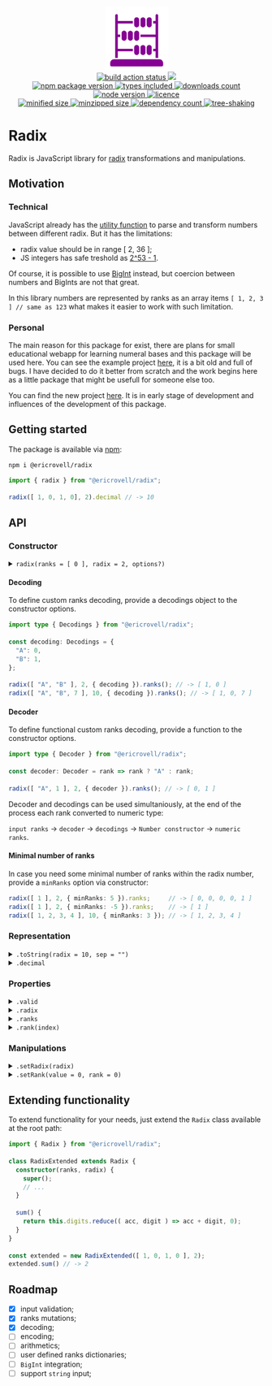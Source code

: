 <div align="center">
  <img
    alt="Abacus as symbol of representing numbers in different bases"
    src="assets/logo.svg"
    width="125px"
    height="125px"
    padding="25px"
  />
</div>

<div align="center">
  <a href="https://github.com/EricRovell/radix/actions">
    <img alt="build action status" src="https://github.com/EricRovell/radix/workflows/build/badge.svg" />
  </a>
  <a href="https://codecov.io/gh/EricRovell/radix">
    <img src="https://codecov.io/gh/EricRovell/radix/branch/main/graph/badge.svg?token=FHC119ASN8"/>
  </a>
</div>

<div align="center">
  <a href="https://www.npmjs.com/package/@ericrovell/radix">
    <img alt="npm package version" src="https://badgen.net/npm/v/@ericrovell/radix/" />
  </a>
  <a href="https://www.npmjs.com/package/@ericrovell/radix">
    <img alt="types included" src="https://badgen.net/npm/types/@ericrovell/radix/" />
  </a>
  <a href="https://www.npmjs.com/package/@ericrovell/radix">
    <img alt="downloads count" src="https://badgen.net/npm/dt/@ericrovell/radix/" />
  </a>
  <a href="https://www.npmjs.com/package/@ericrovell/radix">
    <img alt="node version" src="https://badgen.net/npm/node/@ericrovell/radix/" />
  </a>
  <a href="https://www.npmjs.com/package/@ericrovell/radix">
    <img alt="licence" src="https://badgen.net/npm/license/@ericrovell/radix/" />
  </a>
</div>

<div align="center">
  <a href="https://bundlephobia.com/package/@ericrovell/radix">
    <img alt="minified size" src="https://badgen.net/bundlephobia/min/@ericrovell/radix/" />
  </a>
  <a href="https://bundlephobia.com/package/@ericrovell/radix">
    <img alt="minzipped size" src="https://badgen.net/bundlephobia/minzip/@ericrovell/radix/" />
  </a>
  <a href="https://bundlephobia.com/package/@ericrovell/radix">
    <img alt="dependency count" src="https://badgen.net/bundlephobia/dependency-count/@ericrovell/radix/" />
  </a>
  <a href="https://bundlephobia.com/package/@ericrovell/radix">
    <img alt="tree-shaking" src="https://badgen.net/bundlephobia/tree-shaking/@ericrovell/radix/" />
  </a>
</div>

# Radix

Radix is JavaScript library for [radix](https://en.wikipedia.org/wiki/Radix) transformations and manipulations.

## Motivation

### Technical

JavaScript already has the [utility function](https://developer.mozilla.org/en-US/docs/Web/JavaScript/Reference/Global_Objects/parseInt) to parse and transform numbers between different radix. But it has the limitations:

- radix value should be in range [ 2, 36 ];
- JS integers has safe treshold as [2^53 - 1](https://developer.mozilla.org/en-US/docs/Web/JavaScript/Reference/Global_Objects/Number/isSafeInteger).

Of course, it is possible to use [BigInt](https://developer.mozilla.org/en-US/docs/Web/JavaScript/Reference/Global_Objects/BigInt) instead, but coercion between numbers and BigInts are not that great.

In this library numbers are represented by ranks as an array items `[ 1, 2, 3 ] // same as 123` what makes it easier to work with such limitation.

### Personal

The main reason for this package for exist, there are plans for small educational webapp for learning numeral bases and this package will be used here. You can see the example project [here](https://numbers-ruby.vercel.app), it is a bit old and full of bugs. I have decided to do it better from scratch and the work begins here as a little package that might be usefull for someone else too.

You can find the new project [here](https://radix.vercel.app). It is in early stage of development and influences of the development of this package.

## Getting started

The package is available via [npm](https://www.npmjs.com/package/@ericrovell/radix):

```
npm i @ericrovell/radix
```

```ts
import { radix } from "@ericrovell/radix";

radix([ 1, 0, 1, 0], 2).decimal // -> 10
```

## API

### Constructor

<details>
  <summary>
    <code>radix(ranks = [ 0 ], radix = 2, options?)</code>
  </summary>

  Constructs a number from given ranks and specified radix.
  The input is validated, more about the validation rules in `.valid` property description.

  In case of invalid input the fallback is number 0 in binary system.

  ```ts
  radix().decimal                            // -> 0
  radix([ 1, 0, 0 ]).decimal                 // -> 4
  radix([ 1, 0, 0, 1, 1, 0, 1 ], 2).decimal  // -> 77
  radix([ 5, 0 ], 2).decimal                 // -> 0, invalid input
  ```
</details>

#### Decoding

To define custom ranks decoding, provide a decodings object to the constructor options.

```ts
import type { Decodings } from "@ericrovell/radix";

const decoding: Decodings = {
  "A": 0,
  "B": 1,
};

radix([ "A", "B" ], 2, { decoding }).ranks(); // -> [ 1, 0 ]
radix([ "A", "B", 7 ], 10, { decoding }).ranks(); // -> [ 1, 0, 7 ]
```

#### Decoder

To define functional custom ranks decoding, provide a function to the constructor options.

```ts
import type { Decoder } from "@ericrovell/radix";

const decoder: Decoder = rank => rank ? "A" : rank;

radix([ "A", 1 ], 2, { decoder }).ranks(); // -> [ 0, 1 ]
```

Decoder and decodings can be used simultaniously, at the end of the process each rank converted to numeric type:

`input ranks` -> `decoder` -> `decodings` -> `Number constructor` -> `numeric ranks`.

#### Minimal number of ranks

In case you need some minimal number of ranks within the radix number, provide a `minRanks` option via constructor:

```ts
radix([ 1 ], 2, { minRanks: 5 }).ranks;     // -> [ 0, 0, 0, 0, 1 ]
radix([ 1 ], 2, { minRanks: -5 }).ranks;    // -> [ 1 ]
radix([ 1, 2, 3, 4 ], 10, { minRanks: 3 }); // -> [ 1, 2, 3, 4 ]
```

### Representation

<details>
  <summary>
    <code>.toString(radix = 10, sep = "")</code>
  </summary>

  Constructs a string representation with specified radix and separator.

  ```ts
  radix([ 1, 0, 1, 0 ], 2).toString()       // -> "10"
  radix([ 1, 0, 1, 0 ], 2).toString(8)      // -> "12"
  radix([ 1, 0, 1, 0 ], 2).toString(8, ",") // -> "1,2"
  ```
</details>

<details>
  <summary>
    <code>.decimal</code>
  </summary>

  Returns the numeric decimal representation.

  ```ts
  radix([ 1, 0, 1, 0 ], 2).decimal // -> 10
  radix([ 2, 4, 5 ], 8).decimal    // -> 165
  ```

  Do not use if the decimal value exceed the safe integer value as it returns `Number` instance, not `BigInt`.
  Instead, create `BigInt` instances from string representation:

  ```ts
  const numberAsString = radix([ 2, 0, 1 ], 100).toString(10);
  const number = BigInt(numberAsString);
  ```
</details>

### Properties

<details>
  <summary>
    <code>.valid</code>
  </summary>

  Returns the boolean indicating whether or not the input was valid.

  Radix should be positive integer equal or larger than 2. Unary base system's are not supported.
  It complicated the code too much and too primitive to be practical.

  Each rank should be non-negative integer and have a value less than radix.

  ```ts
  radix([ 1, 1, 0 ], 2).valid    // -> true
  radix([ 0, 1, 2, 8 ], 8).valid // -> false, rank can't be 8 for the base 8
  radix([ 1, 1, 0 ], 2).valid    // -> true
  radix([ 1, 1, 0 ], 1.5).valid  // -> false, radix should be an integer
  radix([ 0, 1, 2, 8 ], 0).valid // -> false, radix should be a positive integer
  ```
</details>

<details>
  <summary>
    <code>.radix</code>
  </summary>

  Returns number's [radix](https://en.wikipedia.org/wiki/Radix) value.

  ```ts
  radix([ 1, 0, 1], 2).radix // -> 2
  ```
</details>

<details>
  <summary>
    <code>.ranks</code>
  </summary>

  Returns ranks the number consists of.

  ```ts
  radix([ 1, 0, 1], 2).ranks // -> [ 1, 0, 1 ]
  ```
</details>

<details>
  <summary>
    <code>.rank(index)</code>
  </summary>

  Returns the rank value at specified index.

	Index is tied to the rank's power:

  [1 (index = 2), 2 (index = 1), 3 (index = 0) ], as 123 = 1 * 10^2 + 2 * 10^1 + 3 * 10^0.

  ```ts
  const number = radix([ 5, 4, 3, 2, 1 ], 2)

  number.rank(0); // -> 1
  number.rank(3); // -> 4
  ```
</details>

### Manipulations

<details>
  <summary>
    <code>.setRadix(radix)</code>
  </summary>

  Changes the number's radix and returns a new `Radix` instance.

  ```ts
  radix([ 1, 0, 1, 0 ], 2).setRadix(10);        // [ 1, 0 ]
  radix([ 1, 0, 1, 0 ], 2).setRadix(8);         // [ 1, 2 ]
  radix([ 1, 0, 1, 0 ], 2).setRadix(2);         // [ 1, 0, 1, 0 ]
  ```
</details>

<details>
  <summary>
    <code>.setRank(value = 0, rank = 0)</code>
  </summary>

  Changes the value of specific rank and returns the number as new `Radix` instance.

  ```ts
  radix([ 1, 0, 1 ], 2).setRank(0).ranks                      // -> [ 1, 0, 0 ]);
  radix([ 1, 0, 1 ], 2).setRank(1, 1).ranks                   // -> [ 1, 1, 1 ]);
  radix([ 4, 0, 5, 7 ], 8).setRank(7, 3).ranks                // -> [ 7, 0, 5, 7 ]);
  radix([ 1, 0, 1, 0, 1, 1, 1, 0, 1 ], 2).setRank(1, 5).ranks // -> [ 1, 0, 1, 1, 1, 1, 1, 0, 1 ]);
  ```

  Note: remember, that ranks and array indexes have the reversed order. Ranks order increments to the left:

  123 = 1 * 10^**2** + 2 * 10^**1** + 3 * 10^**0**
</details>

## Extending functionality

To extend functionality for your needs, just extend the `Radix` class available at the root path:

```ts
import { Radix } from "@ericrovell/radix";

class RadixExtended extends Radix {
  constructor(ranks, radix) {
    super();
    // ...
  }

  sum() {
    return this.digits.reduce(( acc, digit ) => acc + digit, 0);
  }
}

const extended = new RadixExtended([ 1, 0, 1, 0 ], 2);
extended.sum() // -> 2
```

## Roadmap

- [x] input validation;
- [x] ranks mutations;
- [x] decoding;
- [ ] encoding;
- [ ] arithmetics;
- [ ] user defined ranks dictionaries;
- [ ] `BigInt` integration;
- [ ] support `string` input;